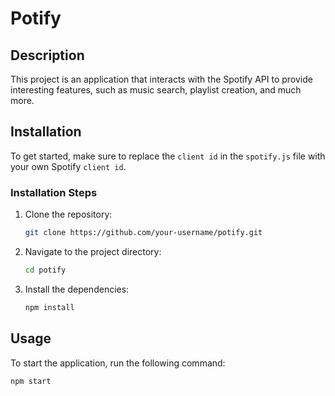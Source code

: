 # Potify

## Description

This project is an application that interacts with the Spotify API to provide interesting features, such as music search, playlist creation, and much more.

## Installation

To get started, make sure to replace the `client id` in the `spotify.js` file with your own Spotify `client id`.

### Installation Steps

1. Clone the repository:
   ```bash
   git clone https://github.com/your-username/potify.git
   ```
2. Navigate to the project directory:
   ```bash
   cd potify
   ```
3. Install the dependencies:
   ```bash
   npm install
   ```

## Usage

To start the application, run the following command:

```bash
npm start
```
